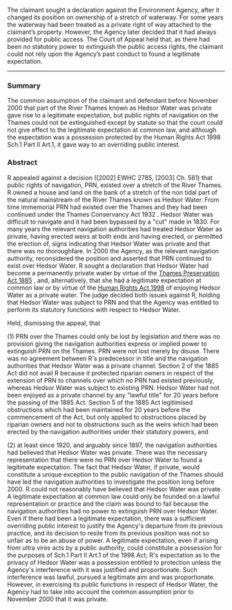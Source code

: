 The claimant sought a declaration against the Environment Agency, after it changed its position on ownership of a stretch of waterway. For some years the waterway had been treated as a private right of way attached to the claimant’s property. However, the Agency later decided that it had always provided for public access. The Court of Appeal held that, as there had been no statutory power to extinguish the public access rights, the claimant could not rely upon the Agency’s past conduct to found a legitimate expectation.

---

### Summary

The common assumption of the claimant and defendant before November 2000 that part of the River Thames known as Hedsor Water was private gave rise to a legitimate expectation, but public rights of navigation on the Thames could not be extinguished except by statute so that the court could not give effect to the legitimate expectation at common law, and although the expectation was a possession protected by the Human Rights Act 1998 Sch.1 Part II Art.1, it gave way to an overriding public interest.

### Abstract

R appealed against a decision ([2002] EWHC 2785, [2003] Ch. 581) that public rights of navigation, PRN, existed over a stretch of the River Thames. R owned a house and land on the bank of a stretch of the non tidal part of the natural mainstream of the River Thames known as Hedsor Water. From time immemorial PRN had existed over the Thames and they had been continued under the Thames Conservancy Act 1932 . Hedsor Water was difficult to navigate and it had been bypassed by a "cut" made in 1830. For many years the relevant navigation authorities had treated Hedsor Water as private, having erected weirs at both ends and having erected, or permitted the erection of, signs indicating that Hedsor Water was private and that there was no thoroughfare. In 2000 the Agency, as the relevant navigation authority, reconsidered the position and asserted that PRN continued to exist over Hedsor Water. R sought a declaration that Hedsor Water had become a permanently private water by virtue of the [Thames Preservation Act 1885](https://uk.westlaw.com/Document/I2E2AB160C57A11E5BC759C9E82F24198/View/FullText.html?originationContext=document&transitionType=DocumentItem&ppcid=c280941deb9b49c39ac0ab7868240f84&contextData=(sc.Default)) , and, alternatively, that she had a legitimate expectation at common law or by virtue of the [Human Rights Act 1998](https://uk.westlaw.com/Document/I5FB840F0E42311DAA7CF8F68F6EE57AB/View/FullText.html?originationContext=document&transitionType=DocumentItem&ppcid=c280941deb9b49c39ac0ab7868240f84&contextData=(sc.Default)) of enjoying Hedsor Water as a private water. The judge decided both issues against R, holding that Hedsor Water was subject to PRN and that the Agency was entitled to perform its statutory functions with respect to Hedsor Water.

Held, dismissing the appeal, that 

(1) PRN over the Thames could only be lost by legislation and there was no provision giving the navigation authorities express or implied power to extinguish PRN on the Thames. PRN were not lost merely by disuse. There was no agreement between R's predecessor in title and the navigation authorities that Hedsor Water was a private channel. Section 2 of the 1885 Act did not avail R because it protected riparian owners in respect of the extension of PRN to channels over which no PRN had existed previously, whereas Hedsor Water was subject to existing PRN. Hedsor Water had not been enjoyed as a private channel by any "lawful title" for 20 years before the passing of the 1885 Act. Section 5 of the 1885 Act legitimised obstructions which had been maintained for 20 years before the commencement of the Act, but only applied to obstructions placed by riparian owners and not to obstructions such as the weirs which had been erected by the navigation authorities under their statutory powers, and 

(2) at least since 1920, and arguably since 1897, the navigation authorities had believed that Hedsor Water was private. There was the necessary representation that there were no PRN over Hedsor Water to found a legitimate expectation. The fact that Hedsor Water, if private, would constitute a unique exception to the public navigation of the Thames should have led the navigation authorities to investigate the position long before 2000. R could not reasonably have believed that Hedsor Water was private. A legitimate expectation at common law could only be founded on a lawful representation or practice and the claim was bound to fail because the navigation authorities had no power to extinguish PRN over Hedsor Water. Even if there had been a legitimate expectation, there was a sufficient overriding public interest to justify the Agency's departure from its previous practice, and its decision to resile from its previous position was not so unfair as to be an abuse of power. A legitimate expectation, even if arising from ultra vires acts by a public authority, could constitute a possession for the purposes of Sch.1 Part II Art.1 of the 1998 Act; R's expectation as to the privacy of Hedsor Water was a possession entitled to protection unless the Agency's interference with it was justified and proportionate. Such interference was lawful, pursued a legitimate aim and was proportionate. However, in exercising its public functions in respect of Hedsor Water, the Agency had to take into account the common assumption prior to November 2000 that it was private.